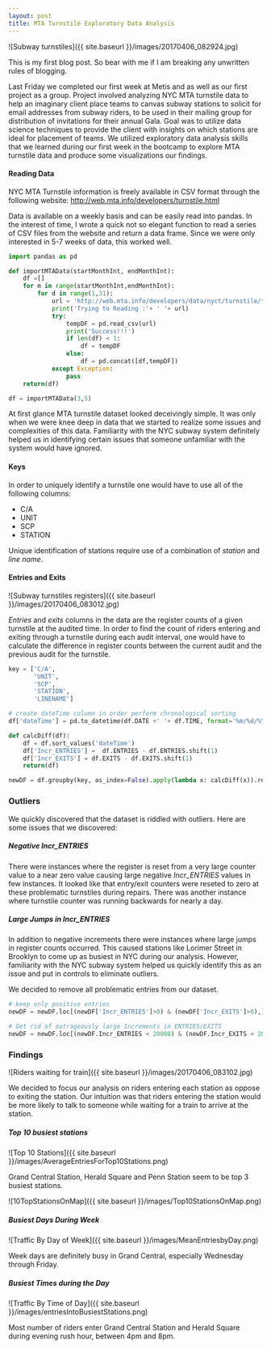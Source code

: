 ```yaml
---
layout: post
title: MTA Turnstile Exploratory Data Analysis
---
```


![Subway turnstiles]({{ site.baseurl }}/images/20170406_082924.jpg)

This is my first blog post. So bear with me if I am breaking any unwritten rules of blogging.

Last Friday we completed our first week at Metis and as well as our first project as a group. Project involved analyzing NYC MTA turnstile data to help an imaginary client place teams to canvas subway stations to solicit for email addresses from subway riders, to be used in their mailing group for distribution of invitations for their annual Gala. Goal was to utilize data science techniques to provide the client with insights on which stations are ideal for placement of teams. We utilized exploratory data analysis skills that we learned during our first week in the bootcamp to explore MTA turnstile data and produce some visualizations our findings.

#### Reading Data
NYC MTA Turnstile information is freely available in CSV format through the following website:
http://web.mta.info/developers/turnstile.html

Data is available on a weekly basis and can be easily read into pandas. In the interest of time, I wrote a quick not so elegant function to read a series of CSV files from the website and return a data frame. Since we were only interested in 5-7 weeks of data, this worked well.

```python
import pandas as pd

def importMTAData(startMonthInt, endMonthInt):
    df =[]
    for m in range(startMonthInt,endMonthInt):
        for d in range(1,31):
            url = 'http://web.mta.info/developers/data/nyct/turnstile/turnstile_17' + ('%02d') % (m,) + ('%02d') % (d,) + '.txt'
            print('Trying to Reading :'+ ' '+ url)
            try:
                tempDF = pd.read_csv(url)
                print('Success!!!')
                if len(df) < 1:
                    df = tempDF
                else:
                    df = pd.concat([df,tempDF])
            except Exception:
                pass
    return(df)

df = importMTAData(3,5)
```

At first glance MTA turnstile dataset looked deceivingly simple. It was only when we were knee deep in data that we started to realize some issues and complexities of this data. Familiarity with the NYC subway system definitely helped us in identifying certain issues that someone unfamiliar with the system would have ignored.  

#### Keys
In order to uniquely identify a turnstile one would have to use all of the following columns:  
* C/A  
* UNIT  
* SCP  
* STATION  

Unique identification of stations require use of a combination of *station* and *line name*.

#### Entries and Exits
![Subway turnstiles registers]({{ site.baseurl }}/images/20170406_083012.jpg)


*Entries* and *exits* columns in the data are the register counts of a given turnstile at the audited time. In order to find the count of riders entering and exiting through a turnstile during each audit interval, one would have to calculate the difference in register counts between the current audit and the previous audit for the turnstile.  

```python
key = ['C/A',
       'UNIT',
       'SCP',
       'STATION',
       'LINENAME']

# create dateTime column in order perform chronological sorting
df['dateTime'] = pd.to_datetime(df.DATE +' '+ df.TIME, format='%m/%d/%Y %H:%M:%S')

def calcDiff(df):
    df = df.sort_values('dateTime')
    df['Incr_ENTRIES'] =  df.ENTRIES - df.ENTRIES.shift(1)
    df['Incr_EXITS'] = df.EXITS - df.EXITS.shift(1)
    return(df)

newDF = df.groupby(key, as_index=False).apply(lambda x: calcDiff(x)).reset_index()
```

### Outliers

We quickly discovered that the dataset is riddled with outliers. Here are some issues that we discovered:

##### Negative Incr_ENTRIES
There were instances where the register is reset from a very large counter value to a near zero value causing large negative *Incr_ENTRIES* values in few instances. It looked like that entry/exit counters were reseted to zero at these problematic turnstiles during repairs. There was another instance where turnstile counter was running backwards for nearly a day.

##### Large Jumps in Incr_ENTRIES
In addition to negative increments there were instances where large jumps in register counts occurred. This caused stations like Lorimer Street in Brooklyn to come up as busiest in NYC during our analysis. However, familiarity with the NYC subway system helped us quickly identify this as an issue and put in controls to eliminate outliers.

We decided to remove all problematic entries from our dataset.

```python
# keep only positive entries
newDF = newDF.loc[(newDF['Incr_ENTRIES']>0) & (newDF['Incr_EXITS']>0),]

# Get rid of outrageously large Increments in ENTRIES/EXITS  
newDF = newDF.loc[(newDF.Incr_ENTRIES < 20000) & (newDF.Incr_EXITS < 20000),]
```

### Findings

![Riders waiting for train]({{ site.baseurl }}/images/20170406_083102.jpg)

We decided to focus our analysis on riders entering each station as oppose to exiting the station. Our intuition was that riders entering the station would be more likely to talk to someone while waiting for a train to arrive at the station.

##### Top 10 busiest stations  

![Top 10 Stations]({{ site.baseurl }}/images/AverageEntriesForTop10Stations.png)

Grand Central Station, Herald Square and Penn Station seem to be top 3 busiest stations.

![10TopStationsOnMap]({{ site.baseurl }}/images/Top10StationsOnMap.png)

##### Busiest Days During Week  
![Traffic By Day of Week]({{ site.baseurl }}/images/MeanEntriesbyDay.png)

Week days are definitely busy in Grand Central, especially Wednesday through Friday.

##### Busiest Times during the Day
![Traffic By Time of Day]({{ site.baseurl }}/images/entriesIntoBusiestStations.png)

Most number of riders enter Grand Central Station and Herald Square during evening rush hour, between 4pm and 8pm.
